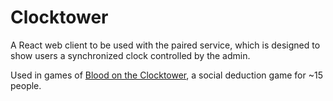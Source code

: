 # Clocktower

A React web client to be used with the paired service, which is designed to show users a synchronized clock controlled by the admin.

Used in games of [Blood on the Clocktower](https://boardgamegeek.com/boardgame/240980/blood-clocktower), a social deduction game for ~15 people.
